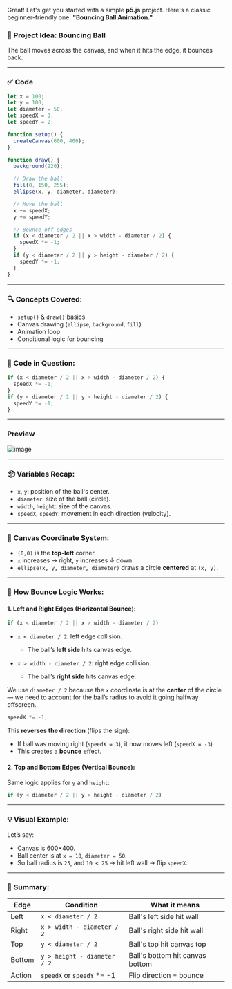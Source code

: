 Great! Let's get you started with a simple **p5.js** project. Here's a classic beginner-friendly one: **"Bouncing Ball Animation."**

### 🎯 Project Idea: Bouncing Ball

The ball moves across the canvas, and when it hits the edge, it bounces back.

---

### ✅ Code

```js
let x = 100;
let y = 100;
let diameter = 50;
let speedX = 3;
let speedY = 2;

function setup() {
  createCanvas(600, 400);
}

function draw() {
  background(220);

  // Draw the ball
  fill(0, 150, 255);
  ellipse(x, y, diameter, diameter);

  // Move the ball
  x += speedX;
  y += speedY;

  // Bounce off edges
  if (x < diameter / 2 || x > width - diameter / 2) {
    speedX *= -1;
  }
  if (y < diameter / 2 || y > height - diameter / 2) {
    speedY *= -1;
  }
}
```

---

### 🔍 Concepts Covered:

* `setup()` & `draw()` basics
* Canvas drawing (`ellipse`, `background`, `fill`)
* Animation loop
* Conditional logic for bouncing

---

### 🧠 Code in Question:

```js
if (x < diameter / 2 || x > width - diameter / 2) {
  speedX *= -1;
}
if (y < diameter / 2 || y > height - diameter / 2) {
  speedY *= -1;
}
```

---

### Preview

![image](https://github.com/user-attachments/assets/afd23fcd-07f3-4a20-aa59-3ea170e622a1)

---

### 📦 Variables Recap:

* `x`, `y`: position of the ball's center.
* `diameter`: size of the ball (circle).
* `width`, `height`: size of the canvas.
* `speedX`, `speedY`: movement in each direction (velocity).

---

### 🧱 Canvas Coordinate System:

* `(0,0)` is the **top-left** corner.
* `x` increases → right, `y` increases ↓ down.
* `ellipse(x, y, diameter, diameter)` draws a circle **centered** at `(x, y)`.

---

### 🔁 How Bounce Logic Works:

#### 1. **Left and Right Edges (Horizontal Bounce):**

```js
if (x < diameter / 2 || x > width - diameter / 2)
```

* `x < diameter / 2`: left edge collision.

  * The ball’s **left side** hits canvas edge.
* `x > width - diameter / 2`: right edge collision.

  * The ball’s **right side** hits canvas edge.

We use `diameter / 2` because the `x` coordinate is at the **center** of the circle — we need to account for the ball’s radius to avoid it going halfway offscreen.

```js
speedX *= -1;
```

This **reverses the direction** (flips the sign):

* If ball was moving right (`speedX = 3`), it now moves left (`speedX = -3`)
* This creates a **bounce** effect.

#### 2. **Top and Bottom Edges (Vertical Bounce):**

Same logic applies for `y` and `height`:

```js
if (y < diameter / 2 || y > height - diameter / 2)
```

---

### 💡 Visual Example:

Let’s say:

* Canvas is 600×400.
* Ball center is at `x = 10`, `diameter = 50`.
* So ball radius is `25`, and `10 < 25` → hit left wall → flip `speedX`.

---

### 🔁 Summary:

| Edge   | Condition                   | What it means                   |
| ------ | --------------------------- | ------------------------------- |
| Left   | `x < diameter / 2`          | Ball's left side hit wall       |
| Right  | `x > width - diameter / 2`  | Ball's right side hit wall      |
| Top    | `y < diameter / 2`          | Ball's top hit canvas top       |
| Bottom | `y > height - diameter / 2` | Ball's bottom hit canvas bottom |
| Action | `speedX` or `speedY` \*= -1 | Flip direction = bounce         |
